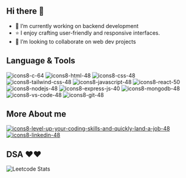 ## Hi there 👋



- 🔭 I’m currently working on backend development
- ⭐ I enjoy crafting user-friendly and responsive interfaces.
- 👯 I’m looking to collaborate on web dev projects

## Language & Tools
![icons8-c-64](https://github.com/user-attachments/assets/3109e30d-f03c-4a93-a7ea-4eef8a66923c)
![icons8-html-48](https://github.com/user-attachments/assets/3b7a4a17-8f9a-49a0-a424-bbf80e8fc60f)
![icons8-css-48](https://github.com/user-attachments/assets/fd856aa0-8d3e-48ec-b8e4-a22648fabeb9)
![icons8-tailwind-css-48](https://github.com/user-attachments/assets/7c906ed4-6a1e-4b76-8f7f-d2051b8b6e57)
![icons8-javascript-48](https://github.com/user-attachments/assets/27f7912e-ab1f-4dbc-bbae-a79acca07400)
![icons8-react-50](https://github.com/user-attachments/assets/ee319dfe-a4f3-46dc-9ca3-325c1911bc76)
![icons8-nodejs-48](https://github.com/user-attachments/assets/88659a9c-bc85-4318-808b-e2c3d1bd5e60)
![icons8-express-js-40](https://github.com/user-attachments/assets/dede3901-673e-46f3-94ef-090b13165d56)
![icons8-mongodb-48](https://github.com/user-attachments/assets/a69bc869-9c09-44d4-ac8c-f77ff6df58b3)
![icons8-vs-code-48](https://github.com/user-attachments/assets/a99aedd4-7a75-4bf1-8e31-8b326dea294b)
![icons8-git-48](https://github.com/user-attachments/assets/627b275b-2ff8-4541-9592-027cbbad77da)

## More About me

[![icons8-level-up-your-coding-skills-and-quickly-land-a-job-48](https://github.com/user-attachments/assets/923b25d2-df70-4e74-b34a-e88bcfcfeaab)](https://leetcode.com/Koshti07)
[![icons8-linkedin-48](https://github.com/user-attachments/assets/a3b4d0d7-44d9-4711-a5c3-a36df14e9bd2)](https://www.linkedin.com/in/prince-koshti-21a979231)

## DSA ❤️❤️

![Leetcode Stats](https://leetcard.jacoblin.cool/Koshti07)




